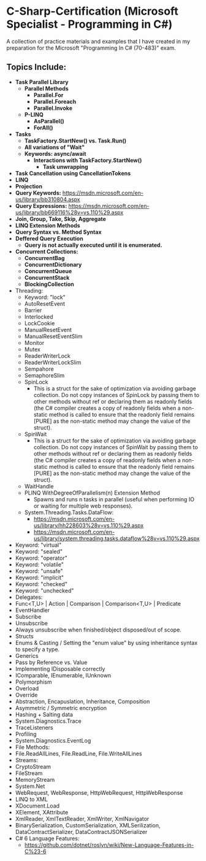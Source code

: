 # C-Sharp-Certification (Microsoft Specialist - Programming in C#)
A collection of practice materials and examples that I have created in my preparation for the Microsoft "Programming In C# (70-483)" exam.

Topics Include:
--
* **Task Parallel Library**
  * **Parallel Methods**
    * **Parallel.For**
    * **Parallel.Foreach**
    * **Parallel.Invoke**
  * **P-LINQ**
    * **AsParallel()**
    * **ForAll()**
* **Tasks**
  * **TaskFactory.StartNew() vs. Task.Run()**
  * **All variations of "Wait"**
  * **Keywords: async/await**
    * **Interactions with TaskFactory.StartNew()**
      * **Task unwrapping**
* **Task Cancellation using CancellationTokens**
* **LINQ**
 * **Projection**
 * **Query Keywords:** https://msdn.microsoft.com/en-us/library/bb310804.aspx
 * **Query Expressions:** https://msdn.microsoft.com/en-us/library/bb669116%28v=vs.110%29.aspx
 * **Join, Group, Take, Skip, Aggregate**
 * **LINQ Extension Methods**
 * **Query Syntax vs. Method Syntax**
 * **Deffered Query Execution**
   * **Query is not actually executed until it is enumerated.**
* **Concurrent Collections:**
  * **ConcurrentBag**
  * **ConcurrentDictionary**
  * **ConcurrentQueue**
  * **ConcurrentStack**
  * **BlockingCollection**
* Threading:
  * Keyword: "lock"
  * AutoResetEvent
  * Barrier
  * Interlocked
  * LockCookie
  * ManualResetEvent
  * ManualResetEventSlim
  * Monitor
  * Mutex
  * ReaderWriterLock
  * ReaderWriterLockSlim
  * Sempahore
  * SemaphoreSlim
  * SpinLock
    * This is a struct for the sake of optimization via avoiding garbage collection. Do not copy instances of SpinLock by passing them to other methods without ref or declaring them as readonly fields (the C# compiler creates a copy of readonly fields when a non-static method is called to ensure that the readonly field remains [PURE] as the non-static method may change the value of the struct).
  * SpinWait
    * This is a struct for the sake of optimization via avoiding garbage collection. Do not copy instances of SpinWait by passing them to other methods without ref or declaring them as readonly fields (the C# compiler creates a copy of readonly fields when a non-static method is called to ensure that the readonly field remains [PURE] as the non-static method may change the value of the struct).
  * WaitHandle
  * PLINQ WithDegreeOfParallelism(n) Extension Method
    * Spawns and runs n tasks in parallel (useful when performing IO or waiting for multiple web responses).
  * System.Threading.Tasks.DataFlow:
    * https://msdn.microsoft.com/en-us/library/hh228603%28v=vs.110%29.aspx
    * https://msdn.microsoft.com/en-us/library/system.threading.tasks.dataflow%28v=vs.110%29.aspx
* Keyword: "virtual"
* Keyword: "sealed"
* Keyword: "operator"
* Keyword: "volatile"
* Keyword: "unsafe"
* Keyword: "implicit"
* Keyword: "checked"
* Keyword: "unchecked"
* Delegates:
 * Func<T,U> | Action<T> | Comparison<T> | Comparison<T,U> | Predicate<T>
 * EventHandler<T>
  * Subscribe
  * Unsubscribe
   * Always unsubscribe when finished/object disposed/out of scope.
* Structs
* Enums & Casting / Setting the "enum value" by using inheritance syntax to specify a type.
* Generics
* Pass by Reference vs. Value
* Implementing IDisposable correctly
* IComparable, IEnumerable, IUnknown
* Polymorphism
 * Overload
 * Override
* Abstraction, Encapuslation, Inheritance, Composition
* Asymmetric / Symmetric encryption
* Hashing + Salting data
* System.Diagnostics.Trace
 * TraceListeners
* Profiling
* System.Diagnostics.EventLog
* File Methods:
 * File.ReadAllLines, File.ReadLine, File.WriteAllLines
* Streams:
 * CryptoStream
 * FileStream
 * MemoryStream
* System.Net
 * WebRequest, WebResponse, HttpWebRequest, HttpWebResponse
* LINQ to XML
 * XDocument.Load
 * XElement, XAttribute
* XmlReader, XmlTextReader, XmlWriter, XmlNavigator
* BinarySerialization, CustomSerialization, XMLSerilization, DataContractSerializer, DataContractJSONSerializer 
* C# 6 Language Features:
  * https://github.com/dotnet/roslyn/wiki/New-Language-Features-in-C%23-6
